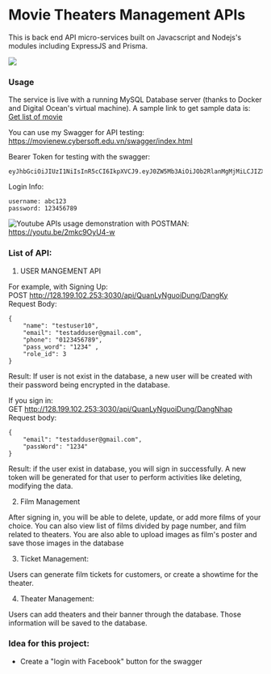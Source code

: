 # Movie Theaters Management APIs

This is back end API micro-services built on Javacscript and Nodejs's modules including ExpressJS and Prisma.

![](https://media.npr.org/assets/img/2020/05/05/plazamarqueeduringclosure_custom-965476b67c1a760bdb3e16991ce8d65098605f62-s1100-c50.jpeg)




### Usage

The service is live with a running MySQL Database server (thanks to Docker and Digital Ocean's virtual machine). A sample link to get sample data is: [Get list of movie](http://128.199.102.253:3030/api/QuanLyPhim/LayDanhSachPhim)

You can use my Swagger for API testing: https://movienew.cybersoft.edu.vn/swagger/index.html

Bearer Token for testing with the swagger: 
  
```
eyJhbGciOiJIUzI1NiIsInR5cCI6IkpXVCJ9.eyJ0ZW5Mb3AiOiJOb2RlanMgMjMiLCJIZXRIYW5TdHJpbmciOiIyNC8wMS8yMDIzIiwiSGV0SGFuVGltZSI6IjE2NzQ1MTg0MDAwMDAiLCJuYmYiOjE2NTc2NDUyMDAsImV4cCI6MTY3NDY2NjAwMH0.tMpP9vQGyw0easJhkJFDbghtZNpnB7aQjlSyjqVoNRI
```
  
Login Info:
  
```
username: abc123
password: 123456789
```
  
![Youtube](https://img.shields.io/badge/YouTube-FF0000?style=flat&logo=youtube) APIs usage demonstration with POSTMAN: https://youtu.be/2mkc9OyU4-w

### List of API:  

1. USER MANGEMENT API  
  
For example, with Signing Up:  
POST http://128.199.102.253:3030/api/QuanLyNguoiDung/DangKy  
Request Body: 
  
```
{
    "name": "testuser10", 
    "email": "testadduser@gmail.com",
    "phone": "0123456789",
    "pass_word": "1234" ,
    "role_id": 3
}
```
  
Result: If user is not exist in the database, a new user will be created with their password being encrypted in the database.  
  
  
If you sign in:  
GET http://128.199.102.253:3030/api/QuanLyNguoiDung/DangNhap  
Request body: 
```
{
    "email": "testadduser@gmail.com",
    "passWord": "1234"
}
```

Result: if the user exist in database, you will sign in successfully. A new token will be generated for that user to perform activities like deleting, modifying the data.
  
2. Film Management  
    
After signing in, you will be able to delete, update, or add more films of your choice. You can also view list of films divided by page number, and film related to theaters. You are also able to upload images as film's poster and save those images in the database

3. Ticket Management:  

Users can generate film tickets for customers, or create a showtime for the theater.  
  
4. Theater Management:  
  
Users can add theaters and their banner through the database. Those information will be saved to the database.
  
### Idea for this project:  
- Create a "login with Facebook" button for the swagger  
